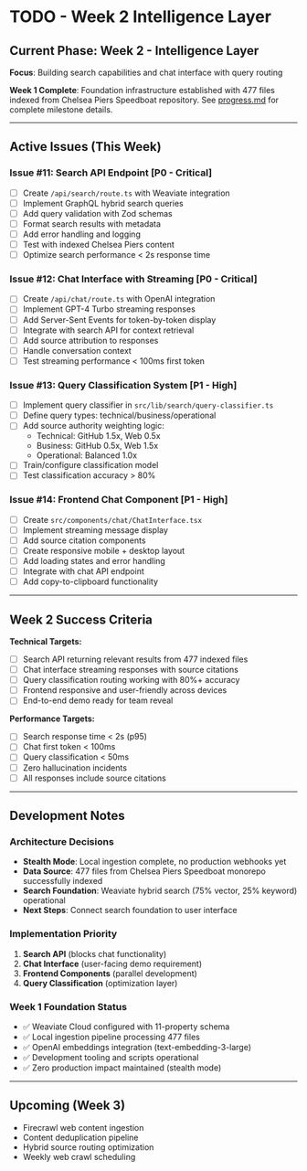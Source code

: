 # TODO - Week 2 Intelligence Layer

## Current Phase: Week 2 - Intelligence Layer
**Focus**: Building search capabilities and chat interface with query routing

**Week 1 Complete**: Foundation infrastructure established with 477 files indexed from Chelsea Piers Speedboat repository. See [progress.md](./progress.md) for complete milestone details.

---

## Active Issues (This Week)

### Issue #11: Search API Endpoint [P0 - Critical]
- [ ] Create `/api/search/route.ts` with Weaviate integration
- [ ] Implement GraphQL hybrid search queries
- [ ] Add query validation with Zod schemas
- [ ] Format search results with metadata
- [ ] Add error handling and logging
- [ ] Test with indexed Chelsea Piers content
- [ ] Optimize search performance < 2s response time

### Issue #12: Chat Interface with Streaming [P0 - Critical]
- [ ] Create `/api/chat/route.ts` with OpenAI integration
- [ ] Implement GPT-4 Turbo streaming responses
- [ ] Add Server-Sent Events for token-by-token display
- [ ] Integrate with search API for context retrieval
- [ ] Add source attribution to responses
- [ ] Handle conversation context
- [ ] Test streaming performance < 100ms first token

### Issue #13: Query Classification System [P1 - High]
- [ ] Implement query classifier in `src/lib/search/query-classifier.ts`
- [ ] Define query types: technical/business/operational
- [ ] Add source authority weighting logic:
  - Technical: GitHub 1.5x, Web 0.5x
  - Business: GitHub 0.5x, Web 1.5x
  - Operational: Balanced 1.0x
- [ ] Train/configure classification model
- [ ] Test classification accuracy > 80%

### Issue #14: Frontend Chat Component [P1 - High]
- [ ] Create `src/components/chat/ChatInterface.tsx`
- [ ] Implement streaming message display
- [ ] Add source citation components
- [ ] Create responsive mobile + desktop layout
- [ ] Add loading states and error handling
- [ ] Integrate with chat API endpoint
- [ ] Add copy-to-clipboard functionality

---

## Week 2 Success Criteria

**Technical Targets:**
- [ ] Search API returning relevant results from 477 indexed files
- [ ] Chat interface streaming responses with source citations
- [ ] Query classification routing working with 80%+ accuracy
- [ ] Frontend responsive and user-friendly across devices
- [ ] End-to-end demo ready for team reveal

**Performance Targets:**
- [ ] Search response time < 2s (p95)
- [ ] Chat first token < 100ms
- [ ] Query classification < 50ms
- [ ] Zero hallucination incidents
- [ ] All responses include source citations

---

## Development Notes

### Architecture Decisions
- **Stealth Mode**: Local ingestion complete, no production webhooks yet
- **Data Source**: 477 files from Chelsea Piers Speedboat monorepo successfully indexed
- **Search Foundation**: Weaviate hybrid search (75% vector, 25% keyword) operational
- **Next Steps**: Connect search foundation to user interface

### Implementation Priority
1. **Search API** (blocks chat functionality)
2. **Chat Interface** (user-facing demo requirement)
3. **Frontend Components** (parallel development)
4. **Query Classification** (optimization layer)

### Week 1 Foundation Status
- ✅ Weaviate Cloud configured with 11-property schema
- ✅ Local ingestion pipeline processing 477 files
- ✅ OpenAI embeddings integration (text-embedding-3-large)
- ✅ Development tooling and scripts operational
- ✅ Zero production impact maintained (stealth mode)

---

## Upcoming (Week 3)
- Firecrawl web content ingestion
- Content deduplication pipeline
- Hybrid source routing optimization
- Weekly web crawl scheduling